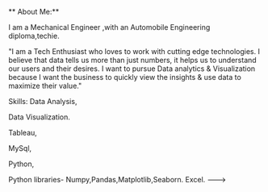 ** About Me:**

I am a Mechanical Engineer ,with an Automobile Engineering diploma,techie.

"I am  a Tech Enthusiast who loves to work with cutting edge technologies.
I believe that data tells us more than just numbers, it helps us to understand our users and their desires. I want to pursue Data analytics & Visualization because I want the business to quickly view the insights & use data to maximize their value."


  Skills:
Data Analysis,

Data Visualization.

Tableau,

MySql,

Python,

Python libraries- Numpy,Pandas,Matplotlib,Seaborn.
Excel.
--->
